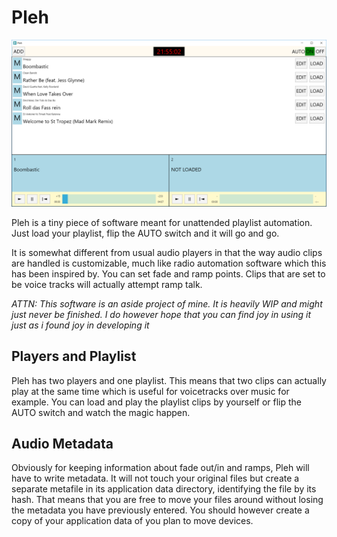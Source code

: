 # Pleh
![Screenshot](Doc/pleh.PNG)  

Pleh is a tiny piece of software meant for unattended playlist automation. Just load your playlist, flip the AUTO switch and it will go and go. 

It is somewhat different from usual audio players in that the way audio clips are handled is customizable, much like radio automation software
which this has been inspired by. You can set fade and ramp points. Clips that are set to be voice tracks will actually attempt ramp talk.

*ATTN: This software is an aside project of mine. It is heavily WIP and might just never be finished. I do however hope that you can find joy in using it just as i found joy in developing it*

## Players and Playlist
Pleh has two players and one playlist. This means that two clips can actually play at the same time which is useful for voicetracks over music for example. You can load and play
the playlist clips by yourself or flip the AUTO switch and watch the magic happen.

## Audio Metadata
Obviously for keeping information about fade out/in and ramps, Pleh will have to write metadata. It will not touch your original files but create a separate metafile in its application data
directory, identifying the file by its hash. That means that you are free to move your files around without losing the metadata you have previously entered. You should however create a copy
of your application data of you plan to move devices.